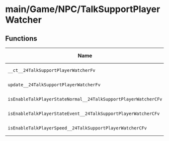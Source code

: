 # main/Game/NPC/TalkSupportPlayerWatcher

## Functions

| Name | Address | Match % |
|------|---------|---------|
| `__ct__24TalkSupportPlayerWatcherFv` | `0x802A3570` | :x: (0.0%) |
| `update__24TalkSupportPlayerWatcherFv` | `0x802A3580` | :x: (0.0%) |
| `isEnableTalkPlayerStateNormal__24TalkSupportPlayerWatcherCFv` | `0x802A35E0` | :x: (0.0%) |
| `isEnableTalkPlayerStateEvent__24TalkSupportPlayerWatcherCFv` | `0x802A3670` | :x: (0.0%) |
| `isEnableTalkPlayerSpeed__24TalkSupportPlayerWatcherCFv` | `0x802A3704` | :x: (0.0%) |
